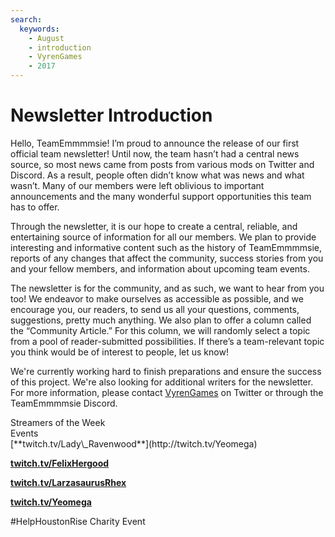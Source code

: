 ```yaml
---
search:
  keywords:
    - August
    - introduction
    - VyrenGames
    - 2017
---
```


# Newsletter Introduction

Hello, TeamEmmmmsie! I’m proud to announce the release of our first official team newsletter! Until now, the team hasn’t had a central news source, so most news came from posts from various mods on Twitter and Discord. As a result, people often didn’t know what was news and what wasn’t. Many of our members were left oblivious to important announcements and the many wonderful support opportunities this team has to offer.

Through the newsletter, it is our hope to create a central, reliable, and entertaining source of information for all our members. We plan to provide interesting and informative content such as the history of TeamEmmmmsie, reports of any changes that affect the community, success stories from you and your fellow members, and information about upcoming team events.

The newsletter is for the community, and as such, we want to hear from you too! We endeavor to make ourselves as accessible as possible, and we encourage you, our readers, to send us all your questions, comments, suggestions, pretty much anything. We also plan to offer a column called the “Community Article.” For this column, we will randomly select a topic from a pool of reader-submitted possibilities. If there’s a team-relevant topic you think would be of interest to people, let us know!

We're currently working hard to finish preparations and ensure the success of this project. We're also looking for additional writers for the newsletter. For more information, please contact [VyrenGames](https://www.twitter.com/VyrenGames) on Twitter or through the TeamEmmmmsie Discord.

<div class="divTable">
<div class="divTableBody">
<div class="divTableRow">
<div class="divTableCell">Streamers of the Week</div>
<div class="divTableCell">Events</div>
</div>
<div class="divTableRow">
<div class="divTableCell">
[**twitch.tv/Lady\_Ravenwood**](http://twitch.tv/Yeomega)

[**twitch.tv/FelixHergood**](http://twitch.tv/FelixHergood)

[**twitch.tv/LarzasaurusRhex**](http://twitch.tv/LarzasaurusRhex)

[**twitch.tv/Yeomega**](http://twitch.tv/Yeomega)
</div>
<div class="divTableCell">#HelpHoustonRise Charity Event</div>
</div>
</div>
</div>
